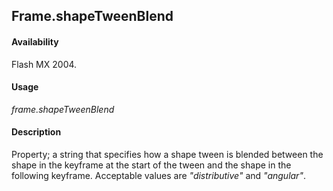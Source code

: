 ## Frame.shapeTweenBlend

#### Availability

Flash MX 2004.

#### Usage

*frame.shapeTweenBlend*

#### Description

Property; a string that specifies how a shape tween is blended between the shape in the keyframe at the start of the tween and the shape in the following keyframe. Acceptable values are *"distributive"* and *"angular"*.
